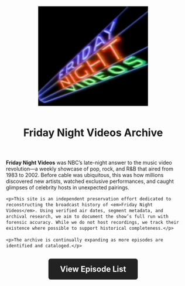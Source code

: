 <!DOCTYPE html>
<html lang="en">
<head>
  <meta charset="UTF-8">
  <title>Friday Night Videos Archive</title>
  <link rel="stylesheet" href="assets/css/style.css">
  <meta name="viewport" content="width=device-width, initial-scale=1.0">
</head>

<body>
  <header style="text-align: center; margin-top: 2em;">
    <img src="assets/images/FNV-logo-tweaked.jpg" alt="Friday Night Videos Logo"
         style="max-width: 300px; margin-bottom: 1em;">
    <h1>Friday Night Videos Archive</h1>
  </header>

  <section style="max-width: 800px; margin: 2em auto; padding: 0 1em;">
    <p><strong>Friday Night Videos</strong> was NBC’s late-night answer to the music video revolution—a weekly showcase of pop, rock, and R&B that aired from 1983 to 2002. Before cable was ubiquitous, this was how millions discovered new artists, watched exclusive performances, and caught glimpses of celebrity hosts in unexpected pairings.</p>

    <p>This site is an independent preservation effort dedicated to reconstructing the broadcast history of <em>Friday Night Videos</em>. Using verified air dates, segment metadata, and archival research, we aim to document the show’s full run with forensic accuracy. While we do not host recordings, we track their existence where possible to support historical completeness.</p>

    <p>The archive is continually expanding as more episodes are identified and cataloged.</p>
  </section>

  <div style="text-align: center; margin-top: 2em;">
    <a href="episodes/" style="
      display: inline-block;
      font-size: 1.5em;
      font-weight: bold;
      padding: 0.75em 1.5em;
      background-color: #222;
      color: #fff;
      text-decoration: none;
      border-radius: 6px;
      transition: background-color 0.3s ease;
    " onmouseover="this.style.backgroundColor='#444'" onmouseout="this.style.backgroundColor='#222'">
      View Episode List
    </a>
  </div>
</body>
</html>